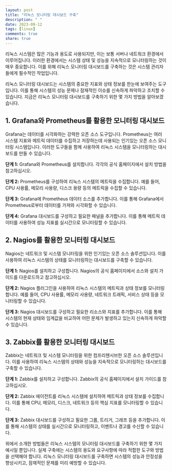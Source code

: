 ```yaml
---
layout: post
title: "리눅스 모니터링 대시보드 구축"
description: " "
date: 2023-09-12
tags: [linux]
comments: true
share: true
---
```


리눅스 시스템은 많은 기능과 용도로 사용되지만, 이는 보통 서버나 네트워크 환경에서 이루어집니다. 이러한 환경에서는 시스템 상태 및 성능을 지속적으로 모니터링하는 것이 매우 중요합니다. 이를 위해 리눅스 모니터링 대시보드를 구축하는 것은 시스템 관리자들에게 필수적인 작업입니다.

리눅스 모니터링 대시보드는 시스템의 중요한 지표와 상태 정보를 한눈에 보여주는 도구입니다. 이를 통해 시스템의 성능 문제나 잠재적인 이슈를 신속하게 파악하고 조치할 수 있습니다. 지금은 리눅스 모니터링 대시보드를 구축하기 위한 몇 가지 방법을 알아보겠습니다.

## 1. Grafana와 Prometheus를 활용한 모니터링 대시보드

Grafana는 데이터를 시각화하는 강력한 오픈 소스 도구입니다. Prometheus는 여러 시스템 지표와 메트릭 데이터를 수집하고 저장하는데 사용되는 인기있는 오픈 소스 모니터링 시스템입니다. 이러한 도구들을 함께 사용하여 리눅스 시스템을 모니터링하는 대시보드를 만들 수 있습니다.

**단계 1:** Grafana와 Prometheus를 설치합니다. 각각의 공식 홈페이지에서 설치 방법을 참고하십시오.

**단계 2:** Prometheus를 구성하여 리눅스 시스템의 메트릭을 수집합니다. 예를 들어, CPU 사용률, 메모리 사용량, 디스크 용량 등의 메트릭을 수집할 수 있습니다.

**단계 3:** Grafana에 Prometheus 데이터 소스를 추가합니다. 이를 통해 Grafana에서 Prometheus로부터 데이터를 가져와 시각화할 수 있습니다.

**단계 4:** Grafana 대시보드를 구성하고 필요한 패널을 추가합니다. 이를 통해 메트릭 데이터를 사용하여 성능 지표를 실시간으로 모니터링할 수 있습니다.

## 2. Nagios를 활용한 모니터링 대시보드

Nagios는 네트워크 및 시스템 모니터링을 위한 인기있는 오픈 소스 솔루션입니다. 이를 사용하여 리눅스 시스템의 상태를 모니터링하는 대시보드를 구축할 수 있습니다.

**단계 1:** Nagios를 설치하고 구성합니다. Nagios의 공식 홈페이지에서 소스와 설치 가이드를 다운로드하고 참고하십시오.

**단계 2:** Nagios 플러그인을 사용하여 리눅스 시스템의 메트릭과 상태 정보를 모니터링합니다. 예를 들어, CPU 사용률, 메모리 사용량, 네트워크 트래픽, 서비스 상태 등을 모니터링할 수 있습니다.

**단계 3:** Nagios 대시보드를 구성하고 필요한 리소스와 지표를 추가합니다. 이를 통해 시스템의 현재 상태와 임계값을 비교하여 어떤 문제가 발생하고 있는지 신속하게 파악할 수 있습니다.

## 3. Zabbix를 활용한 모니터링 대시보드

Zabbix는 네트워크 및 시스템 모니터링을 위한 컴프리헨시브한 오픈 소스 솔루션입니다. 이를 사용하여 리눅스 시스템의 상태와 성능을 지속적으로 모니터링하는 대시보드를 구축할 수 있습니다.

**단계 1:** Zabbix를 설치하고 구성합니다. Zabbix의 공식 홈페이지에서 설치 가이드를 참고하십시오.

**단계 2:** Zabbix 에이전트를 리눅스 시스템에 설치하여 메트릭과 상태 정보를 수집합니다. 이를 통해 CPU, 메모리, 디스크, 네트워크 등의 핵심 지표를 모니터링할 수 있습니다.

**단계 3:** Zabbix 대시보드를 구성하고 필요한 그룹, 트리거, 그래프 등을 추가합니다. 이를 통해 시스템의 상태를 실시간으로 모니터링하고, 이벤트나 경고를 수신할 수 있습니다.

위에서 소개한 방법들은 리눅스 시스템의 모니터링 대시보드를 구축하기 위한 몇 가지 예시일 뿐입니다. 실제 구축에는 시스템의 용도와 요구사항에 따라 적합한 도구와 방법을 선택해야 합니다. 리눅스 모니터링 대시보드를 구축하면 시스템의 성능과 안정성을 향상시키고, 잠재적인 문제를 미리 예방할 수 있습니다.